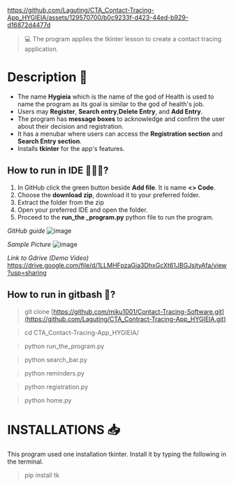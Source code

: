 https://github.com/Laguting/CTA_Contact-Tracing-App_HYGIEIA/assets/129570700/b0c9233f-d423-44ed-b929-d16872d4477d
> 💻 The program applies the tkinter lesson to create a contact tracing application.

# Description 📝
- The name **Hygieia** which is the name of the god of Health is used to name the program as its goal is similar to the god of health's job.
- Users may **Register**, **Search entry**,**Delete Entry**, and **Add Entry**.
- The program has **message boxes** to acknowledge and confirm the user about their decision and registration.
- It has a menubar where users can access the **Registration section** and **Search Entry section**.
- Installs **tkinter** for the app's features.

## How to run in IDE 👩🏻‍💻?
1. In GitHub click the green button beside **Add file**. It is name **<> Code**.
2. Choose the **download zip**, download it to your preferred folder.
3. Extract the folder from the zip
4. Open your preferred IDE and open the folder.
5. Proceed to the **run_the _program.py** python file to run the program.

*GitHub guide*
![image](https://github.com/Laguting/CTA_Contact-Tracing-App_HYGIEIA/assets/129570700/85f17265-12ef-4f33-b239-01ca3d4cb84a)

*Sample Picture*
![image](https://github.com/Laguting/CTA_Contact-Tracing-App_HYGIEIA/assets/129570700/3eb8dc28-a098-4965-8329-3ece07ade1cc)

*Link to Gdrive (Demo Video)*
https://drive.google.com/file/d/1LLMHFpzaGia3DhxGcXt61JBGJsjtyAfa/view?usp=sharing

## How to run in gitbash 🚀?
> git clone [https://github.com/miku1001/Contact-Tracing-Software.git](https://github.com/Laguting/CTA_Contract-Tracing-App_HYGIEIA.git)

> cd CTA_Contact-Tracing-App_HYGIEIA/

> python run_the_program.py

> python search_bar.py

> python reminders.py

> python registration.py

> python home.py

# INSTALLATIONS 📥
This program used one installation tkinter. Install it by typing the following in the terminal.
> pip install tk

           
